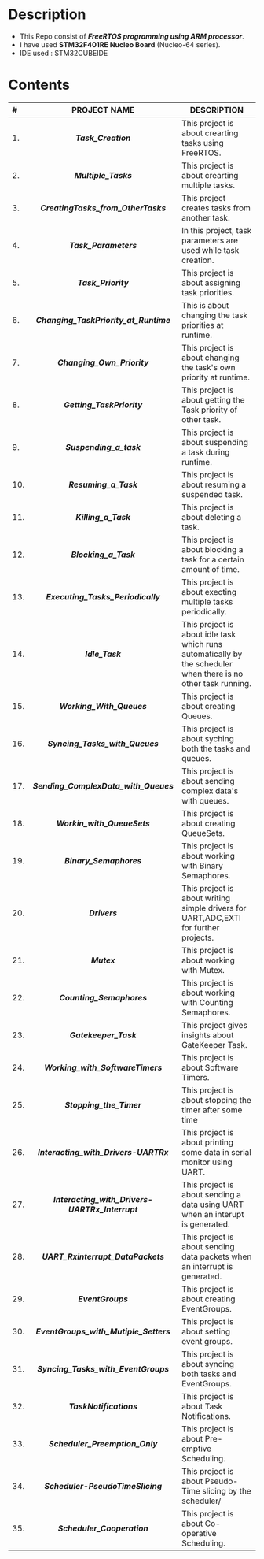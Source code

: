 # Description

- This Repo consist of ***FreeRTOS programming using ARM processor***.
- I have used **STM32F401RE Nucleo Board** (Nucleo-64 series).
- IDE used : STM32CUBEIDE
  

# Contents
| # |  PROJECT NAME | DESCRIPTION |
| :--- | :------------: | ----------- |
|  1.  |  ***Task_Creation***  |  This project is about crearting tasks using FreeRTOS. |
|  2.  |  ***Multiple_Tasks***  |  This project is about crearting multiple tasks.  |
|  3.  |  ***CreatingTasks_from_OtherTasks***  |  This project creates tasks from another task.  |
|  4.  |   ***Task_Parameters***  |  In this project, task parameters are used while task creation.  |
|  5.  |  ***Task_Priority***  |  This project is about assigning task priorities.  |
|  6.  |  ***Changing_TaskPriority_at_Runtime***  |   This is about changing the task priorities at runtime.  |
|  7.  |  ***Changing_Own_Priority***  |  This project is about changing the task's own priority at runtime.  |
|  8.  |  ***Getting_TaskPriority***  |  This project is about getting the Task priority of other task.  |
|  9.  |  ***Suspending_a_task***  |  This project is about suspending a task during runtime.  |
|  10.  |  ***Resuming_a_Task***  |  This project is about resuming a suspended task.  |
|  11.  |   ***Killing_a_Task***   |  This project is about deleting a task.  |
|  12.  |   ***Blocking_a_Task***  |  This project is about blocking a task for a certain amount of time.  |
|  13.  |   ***Executing_Tasks_Periodically***  |   This project is about execting multiple tasks periodically.  |
|  14.  |   ***Idle_Task***   |  This project is about idle task which runs automatically by the scheduler when there is no other task running.  |
|  15.  |  ***Working_With_Queues***  |   This project is about creating Queues.  |
|  16.  |  ***Syncing_Tasks_with_Queues***  |  This project is about syching both the tasks and queues.  |
|  17.  |  ***Sending_ComplexData_with_Queues***  |  This project is about sending complex data's with queues.  |
|  18.  |  ***Workin_with_QueueSets***  |  This project is about creating QueueSets.  |
|  19.  |  ***Binary_Semaphores***  |   This project is about working with Binary Semaphores.  |
|  20.  |   ***Drivers***  |   This project is about writing simple drivers for UART,ADC,EXTI for further projects.  |
|  21.  |   ***Mutex***  |  This project is about working with Mutex.  |
|  22.  |   ***Counting_Semaphores***  |  This project is about working with Counting Semaphores.  |
|  23.  |  ***Gatekeeper_Task***  |  This project gives insights about GateKeeper Task.  |
|  24.  |   ***Working_with_SoftwareTimers***  |  This project is about Software Timers.  |
|  25.  |  ***Stopping_the_Timer***  |  This project is about stopping the timer after some time  |
|  26.  |  ***Interacting_with_Drivers-UARTRx***  |  This project is about printing some data in serial monitor using UART. |
|  27.  |  ***Interacting_with_Drivers-UARTRx_Interrupt***  |  This project is about sending a data using UART when an interupt is generated.  |
|  28.  |  ***UART_Rxinterrupt_DataPackets***  |  This project is about sending data packets when an interrupt is generated.  |
|  29.  |  ***EventGroups***  |  This project is about creating EventGroups.  |
|  30.  |  ***EventGroups_with_Mutiple_Setters***  |  This project is about setting event groups.  |
|  31.  |  ***Syncing_Tasks_with_EventGroups***  |  This project is about syncing both tasks and EventGroups.  |
|  32.  |  ***TaskNotifications***  |  This project is about Task Notifications.  |
|  33.  |  ***Scheduler_Preemption_Only***  |  This project is about Pre-emptive Scheduling.  |
|  34.  |  ***Scheduler-PseudoTimeSlicing***  |  This project is about Pseudo-Time slicing by the scheduler/  |
|  35.  |  ***Scheduler_Cooperation***  |  This project is about Co-operative Scheduling.  |

